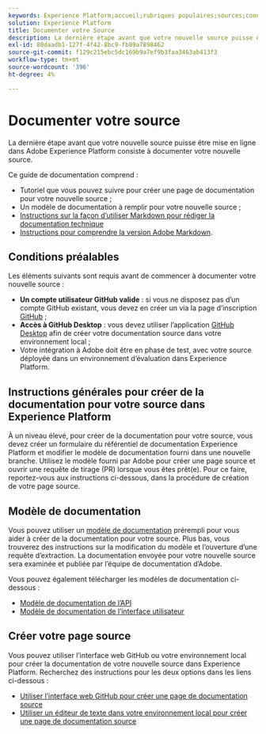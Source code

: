 ```yaml
---
keywords: Experience Platform;accueil;rubriques populaires;sources;connecteurs;connecteurs source;sdk sources;sdk;SDK
solution: Experience Platform
title: Documenter votre Source
description: La dernière étape avant que votre nouvelle source puisse être mise en ligne dans Adobe Experience Platform consiste à documenter votre nouvelle source.
exl-id: 80daadb1-127f-4f42-8bc9-fb89a7898462
source-git-commit: f129c215ebc5dc169b9a7ef9b3faa3463ab413f3
workflow-type: tm+mt
source-wordcount: '396'
ht-degree: 4%

---
```


# Documenter votre source

La dernière étape avant que votre nouvelle source puisse être mise en ligne dans Adobe Experience Platform consiste à documenter votre nouvelle source.

Ce guide de documentation comprend :

* Tutoriel que vous pouvez suivre pour créer une page de documentation pour votre nouvelle source ;
* Un modèle de documentation à remplir pour votre nouvelle source ;
* [Instructions sur la façon d’utiliser Markdown pour rédiger la documentation technique](https://experienceleague.adobe.com/docs/contributor/contributor-guide/writing-essentials/markdown.html)
* [Instructions pour comprendre la version Adobe Markdown](https://experienceleague.adobe.com/docs/contributor/contributor-guide/writing-essentials/markdown.html#custom-markdown-extensions).

## Conditions préalables

Les éléments suivants sont requis avant de commencer à documenter votre nouvelle source :

* **Un compte utilisateur GitHub valide** : si vous ne disposez pas d’un compte GitHub existant, vous devez en créer un via la page d’inscription [GitHub](https://github.com/) ;
* **Accès à GitHub Desktop** : vous devez utiliser l’application [GitHub Desktop](https://desktop.github.com/) afin de créer votre documentation source dans votre environnement local ;
* Votre intégration à Adobe doit être en phase de test, avec votre source déployée dans un environnement d’évaluation dans Experience Platform.

## Instructions générales pour créer de la documentation pour votre source dans Experience Platform

À un niveau élevé, pour créer de la documentation pour votre source, vous devez créer un formulaire du référentiel de documentation Experience Platform et modifier le modèle de documentation fourni dans une nouvelle branche. Utilisez le modèle fourni par Adobe pour créer une page source et ouvrir une requête de tirage (PR) lorsque vous êtes prêt(e). Pour ce faire, reportez-vous aux instructions ci-dessous, dans la procédure de création de votre page source.

## Modèle de documentation

Vous pouvez utiliser un [modèle de documentation](./template.md) prérempli pour vous aider à créer de la documentation pour votre source. Plus bas, vous trouverez des instructions sur la modification du modèle et l’ouverture d’une requête d’extraction. La documentation envoyée pour votre nouvelle source sera examinée et publiée par l’équipe de documentation d’Adobe.

Vous pouvez également télécharger les modèles de documentation ci-dessous :

* [Modèle de documentation de l’API](../assets/api-template.zip)
* [Modèle de documentation de l’interface utilisateur](../assets/ui-template.zip)

## Créer votre page source

Vous pouvez utiliser l’interface web GitHub ou votre environnement local pour créer la documentation de votre nouvelle source dans Experience Platform. Recherchez des instructions pour les deux options dans les liens ci-dessous :

* [Utiliser l’interface web GitHub pour créer une page de documentation source](./github.md)
* [Utiliser un éditeur de texte dans votre environnement local pour créer une page de documentation source](./text-editor.md)
